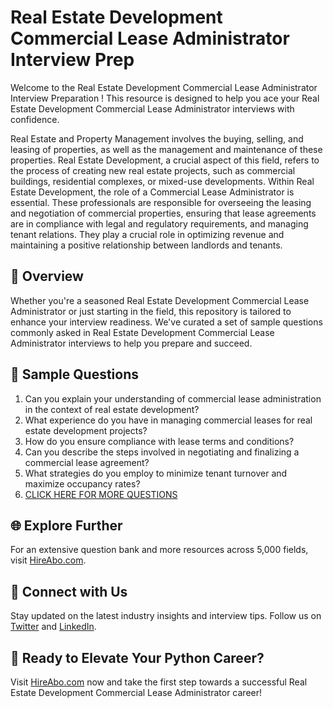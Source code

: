 # Real Estate Development Commercial Lease Administrator Interview Prep

Welcome to the Real Estate Development Commercial Lease Administrator Interview Preparation ! This resource is designed to help you ace your Real Estate Development Commercial Lease Administrator interviews with confidence.

Real Estate and Property Management involves the buying, selling, and leasing of properties, as well as the management and maintenance of these properties. Real Estate Development, a crucial aspect of this field, refers to the process of creating new real estate projects, such as commercial buildings, residential complexes, or mixed-use developments. Within Real Estate Development, the role of a Commercial Lease Administrator is essential. These professionals are responsible for overseeing the leasing and negotiation of commercial properties, ensuring that lease agreements are in compliance with legal and regulatory requirements, and managing tenant relations. They play a crucial role in optimizing revenue and maintaining a positive relationship between landlords and tenants.

## 🚀 Overview

Whether you're a seasoned Real Estate Development Commercial Lease Administrator or just starting in the field, this repository is tailored to enhance your interview readiness. We've curated a set of sample questions commonly asked in Real Estate Development Commercial Lease Administrator interviews to help you prepare and succeed.

## 📝 Sample Questions

1. Can you explain your understanding of commercial lease administration in the context of real estate development?
2. What experience do you have in managing commercial leases for real estate development projects?
3. How do you ensure compliance with lease terms and conditions?
4. Can you describe the steps involved in negotiating and finalizing a commercial lease agreement?
5. What strategies do you employ to minimize tenant turnover and maximize occupancy rates?
6. [CLICK HERE FOR MORE QUESTIONS](https://hireabo.com/job/21_3_23/Real%20Estate%20Development%20Commercial%20Lease%20Administrator)

## 🌐 Explore Further

For an extensive question bank and more resources across 5,000 fields, visit [HireAbo.com](https://www.hireabo.com).

## 📱 Connect with Us

Stay updated on the latest industry insights and interview tips. Follow us on [Twitter](https://twitter.com/hireabo) and [LinkedIn](https://www.linkedin.com/in/hire-abo-3609972a8/).

## 🚀 Ready to Elevate Your Python Career?

Visit [HireAbo.com](https://www.hireabo.com) now and take the first step towards a successful Real Estate Development Commercial Lease Administrator career!